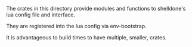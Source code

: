 The crates in this directory provide modules and functions
to shelldone's lua config file and interface.

They are registered into the lua config via env-bootstrap.

It is advantageous to build times to have multiple, smaller, crates.
